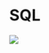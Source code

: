 # SQL
<img width="{100}" src="{https://user-images.githubusercontent.com/93371320/235063443-aecef9ba-0127-44bb-bc0e-0e883da04af7.png}"/>